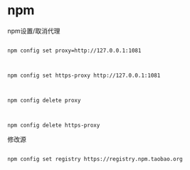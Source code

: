 

# npm

 

npm设置/取消代理

 

```

npm config set proxy=http://127.0.0.1:1081

 

npm config set https-proxy http://127.0.0.1:1081

 

npm config delete proxy

 

npm config delete https-proxy

```

 

修改源

 

```

npm config set registry https://registry.npm.taobao.org

```





